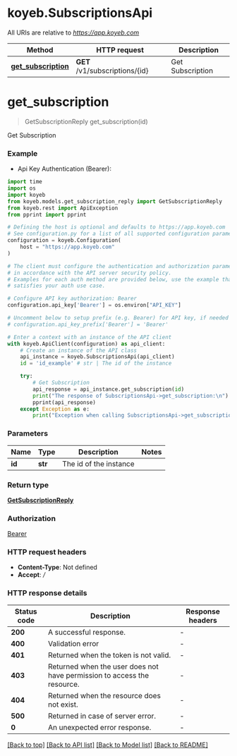 # koyeb.SubscriptionsApi

All URIs are relative to *https://app.koyeb.com*

Method | HTTP request | Description
------------- | ------------- | -------------
[**get_subscription**](SubscriptionsApi.md#get_subscription) | **GET** /v1/subscriptions/{id} | Get Subscription


# **get_subscription**
> GetSubscriptionReply get_subscription(id)

Get Subscription

### Example

* Api Key Authentication (Bearer):
```python
import time
import os
import koyeb
from koyeb.models.get_subscription_reply import GetSubscriptionReply
from koyeb.rest import ApiException
from pprint import pprint

# Defining the host is optional and defaults to https://app.koyeb.com
# See configuration.py for a list of all supported configuration parameters.
configuration = koyeb.Configuration(
    host = "https://app.koyeb.com"
)

# The client must configure the authentication and authorization parameters
# in accordance with the API server security policy.
# Examples for each auth method are provided below, use the example that
# satisfies your auth use case.

# Configure API key authorization: Bearer
configuration.api_key['Bearer'] = os.environ["API_KEY"]

# Uncomment below to setup prefix (e.g. Bearer) for API key, if needed
# configuration.api_key_prefix['Bearer'] = 'Bearer'

# Enter a context with an instance of the API client
with koyeb.ApiClient(configuration) as api_client:
    # Create an instance of the API class
    api_instance = koyeb.SubscriptionsApi(api_client)
    id = 'id_example' # str | The id of the instance

    try:
        # Get Subscription
        api_response = api_instance.get_subscription(id)
        print("The response of SubscriptionsApi->get_subscription:\n")
        pprint(api_response)
    except Exception as e:
        print("Exception when calling SubscriptionsApi->get_subscription: %s\n" % e)
```



### Parameters

Name | Type | Description  | Notes
------------- | ------------- | ------------- | -------------
 **id** | **str**| The id of the instance | 

### Return type

[**GetSubscriptionReply**](GetSubscriptionReply.md)

### Authorization

[Bearer](../README.md#Bearer)

### HTTP request headers

 - **Content-Type**: Not defined
 - **Accept**: */*

### HTTP response details
| Status code | Description | Response headers |
|-------------|-------------|------------------|
**200** | A successful response. |  -  |
**400** | Validation error |  -  |
**401** | Returned when the token is not valid. |  -  |
**403** | Returned when the user does not have permission to access the resource. |  -  |
**404** | Returned when the resource does not exist. |  -  |
**500** | Returned in case of server error. |  -  |
**0** | An unexpected error response. |  -  |

[[Back to top]](#) [[Back to API list]](../README.md#documentation-for-api-endpoints) [[Back to Model list]](../README.md#documentation-for-models) [[Back to README]](../README.md)

